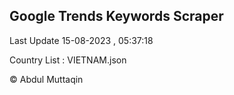 

## Google Trends Keywords Scraper 
 
Last Update 15-08-2023 , 05:37:18

Country List :
VIETNAM.json



© Abdul Muttaqin 
